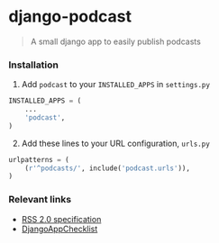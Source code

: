 # django-podcast
> A small django app to easily publish podcasts

### Installation
1. Add `podcast` to your `INSTALLED_APPS` in `settings.py`
```python
INSTALLED_APPS = (
    ...
    'podcast',
)
```

2. Add these lines to your URL configuration, `urls.py`
```python
urlpatterns = (
    (r'^podcasts/', include('podcast.urls')),
)
```

### Relevant links
* [RSS 2.0 specification](https://cyber.harvard.edu/rss/rss.html)
* [DjangoAppChecklist](http://djangoappschecklist.com)